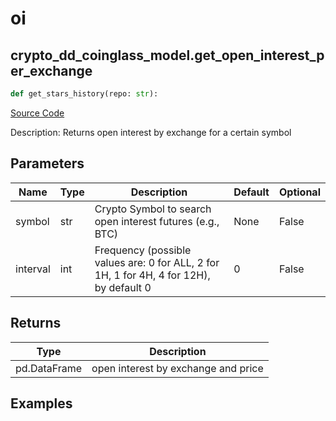 # oi

## crypto_dd_coinglass_model.get_open_interest_per_exchange

```python
def get_stars_history(repo: str):
```
[Source Code](https://github.com/OpenBB-finance/OpenBBTerminal/tree/main/openbb_terminal/decorators.py#L148)

Description: Returns open interest by exchange for a certain symbol

## Parameters

| Name | Type | Description | Default | Optional |
| ---- | ---- | ----------- | ------- | -------- |
| symbol | str | Crypto Symbol to search open interest futures (e.g., BTC) | None | False |
| interval | int | Frequency (possible values are: 0 for ALL, 2 for 1H, 1 for 4H, 4 for 12H), by default 0 | 0 | False |

## Returns

| Type | Description |
| ---- | ----------- |
| pd.DataFrame | open interest by exchange and price |

## Examples

